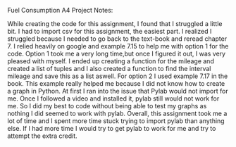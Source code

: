 Fuel Consumption A4 Project Notes:

While creating the code for this assignment, I found that I struggled a 
little bit. I had to import csv for this assignment, the 
easiest part. I realized I struggled because I needed to go back to 
the text-book and reread chapter 7. I relied heavily on google and 
example 7.15 to help me with option 1 for the code. Option 1 took me a 
very long time,but once I figured it out, I was very pleased with 
myself. I ended up creating a function for the mileage and created a 
list of tuples and I also created a function to find the interval 
mileage and save this as a list aswell. For option 2 I used example 
7.17 in the book. This example really helped me because I did not know 
how to create a graph in Python. At first I ran into the issue that
Pylab would not import for me. Once I followed a video and installed it,
pylab still would not work for me. So I did my best to code without
being able to test my graphs as nothing I did seemed to work with pylab.
Overall, this assignment took me a lot of time and I spent more time
stuck trying to import pylab than anything else. If I had more time I 
would try to get pylab to work for me and try to attempt the extra credit.